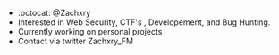 - :octocat: @Zachxry 
- Interested in Web Security, CTF's , Developement, and Bug Hunting.  
- Currently working on personal projects
- Contact via twitter Zachxry_FM 

<!---
Zachxry/Zachxry is a ✨ special ✨ repository because its `README.md` (this file) appears on your GitHub profile.
You can click the Preview link to take a look at your changes.
--->

